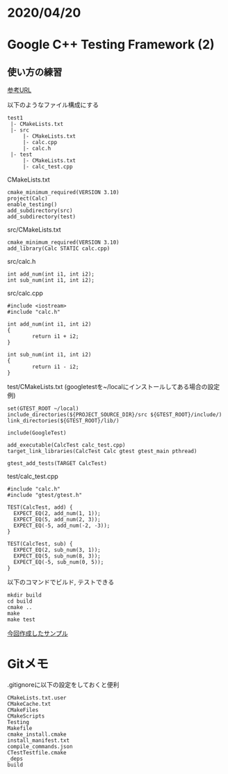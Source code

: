 
# 2020/04/20

# Google C++ Testing Framework (2)

## 使い方の練習

[参考URL](https://qiita.com/ktrmnm/items/667a7b7c93cd3fb78419)

以下のようなファイル構成にする
```
test1
 |- CMakeLists.txt
 |- src
     |- CMakeLists.txt
     |- calc.cpp
     |- calc.h
 |- test
     |- CMakeLists.txt
     |- calc_test.cpp
```

CMakeLists.txt
```
cmake_minimum_required(VERSION 3.10)
project(Calc)
enable_testing()
add_subdirectory(src)
add_subdirectory(test)
```

src/CMakeLists.txt
```
cmake_minimum_required(VERSION 3.10)
add_library(Calc STATIC calc.cpp)
```

src/calc.h
```
int add_num(int i1, int i2);
int sub_num(int i1, int i2);
```

src/calc.cpp
```
#include <iostream>
#include "calc.h"

int add_num(int i1, int i2)
{
        return i1 + i2;
}

int sub_num(int i1, int i2)
{
        return i1 - i2;
}
```

test/CMakeLists.txt (googletestを~/localにインストールしてある場合の設定例)
```
set(GTEST_ROOT ~/local)
include_directories(${PROJECT_SOURCE_DIR}/src ${GTEST_ROOT}/include/)
link_directories(${GTEST_ROOT}/lib/)

include(GoogleTest)

add_executable(CalcTest calc_test.cpp)
target_link_libraries(CalcTest Calc gtest gtest_main pthread)

gtest_add_tests(TARGET CalcTest)
```

test/calc_test.cpp
```
#include "calc.h"
#include "gtest/gtest.h"

TEST(CalcTest, add) {
  EXPECT_EQ(2, add_num(1, 1));
  EXPECT_EQ(5, add_num(2, 3));
  EXPECT_EQ(-5, add_num(-2, -3));
}

TEST(CalcTest, sub) {
  EXPECT_EQ(2, sub_num(3, 1));
  EXPECT_EQ(5, sub_num(8, 3));
  EXPECT_EQ(-5, sub_num(0, 5));
}
```

以下のコマンドでビルド, テストできる
```
mkdir build
cd build
cmake ..
make
make test
```

[今回作成したサンプル](https://github.com/deadlockdb/googletest_test1)

# Gitメモ

.gitignoreに以下の設定をしておくと便利

```
CMakeLists.txt.user
CMakeCache.txt
CMakeFiles
CMakeScripts
Testing
Makefile
cmake_install.cmake
install_manifest.txt
compile_commands.json
CTestTestfile.cmake
_deps
build
```

